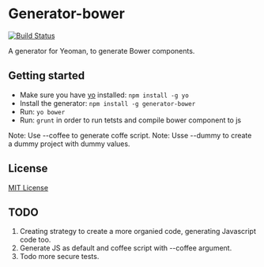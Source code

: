 # Generator-bower
[![Build Status](https://secure.travis-ci.org/ThorstenHans/generator-bower.png?branch=master)](https://travis-ci.org/ThorstenHans/generator-bower)

A generator for Yeoman, to generate Bower components.

## Getting started
- Make sure you have [yo](https://github.com/yeoman/yo) installed:
    `npm install -g yo`
- Install the generator: `npm install -g generator-bower`
- Run: `yo bower`
- Run: `grunt` in order to run tetsts and compile bower component to js

Note: Use --coffee to generate coffe script.
Note: Usse --dummy to create a dummy project with dummy values.

## License
[MIT License](http://en.wikipedia.org/wiki/MIT_License)

## TODO ##

1. Creating strategy to create a more organied code, generating Javascript code too.
2. Generate JS as default and coffee script with --coffee argument.
3. Todo more secure tests.